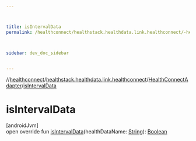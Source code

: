 ```yaml
---



title: isIntervalData
permalink: /healthconnect/healthstack.healthdata.link.healthconnect/-health-connect-adapter/is-interval-data.html



sidebar: dev_doc_sidebar


---
```




//[healthconnect](/healthconnect.html)/[healthstack.healthdata.link.healthconnect](../index.html)/[HealthConnectAdapter](index.html)/[isIntervalData](is-interval-data.html)



# isIntervalData



[androidJvm]\
open override fun [isIntervalData](is-interval-data.html)(healthDataName: [String](https://kotlinlang.org/api/latest/jvm/stdlib/kotlin/-string/index.html)): [Boolean](https://kotlinlang.org/api/latest/jvm/stdlib/kotlin/-boolean/index.html)






